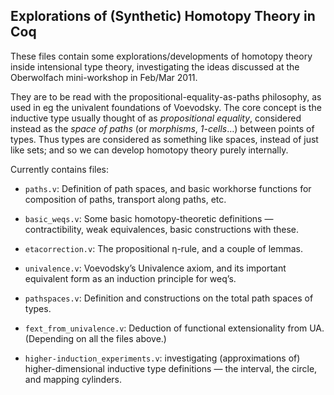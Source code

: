 **Explorations of (Synthetic) Homotopy Theory in Coq**
---- 

These files contain some explorations/developments of homotopy theory inside intensional type theory, investigating the ideas discussed at the Oberwolfach mini-workshop in Feb/Mar 2011.

They are to be read with the propositional-equality-as-paths philosophy, as used in eg the univalent foundations of Voevodsky.  The core concept is the inductive type usually thought of as *propositional equality*, considered instead as the *space of paths* (or *morphisms*, *1-cells*…) between points of types.  Thus types are considered as something like spaces, instead of just like sets; and so we can develop homotopy theory purely internally.

Currently contains files:

- `paths.v`: Definition of path spaces, and basic workhorse functions for composition of paths, transport along paths, etc.

- `basic_weqs.v`: Some basic homotopy-theoretic definitions — contractibility, weak equivalences, basic constructions with these.

- `etacorrection.v`: The propositional η-rule, and a couple of lemmas.

- `univalence.v`: Voevodsky’s Univalence axiom, and its important equivalent form as an induction principle for weq’s.

- `pathspaces.v`: Definition and constructions on the total path spaces of types.

- `fext_from_univalence.v`: Deduction of functional extensionality from UA.  (Depending on all the files above.)

- `higher-induction_experiments.v`: investigating (approximations of) higher-dimensional inductive type definitions — the interval, the circle, and mapping cylinders.
